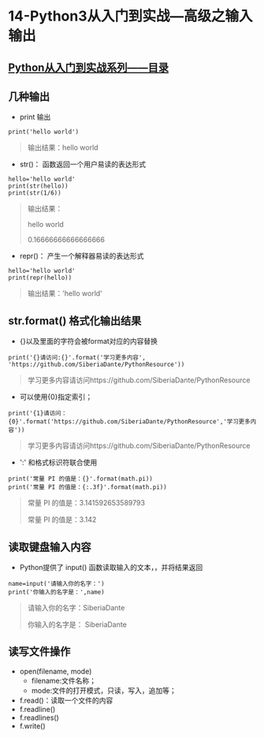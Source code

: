 # 14-Python3从入门到实战—高级之输入输出

## [Python从入门到实战系列——目录](https://github.com/SiberiaDante/PythonResource/blob/master/README.md)

## 几种输出
* print 输出
```
print('hello world')
```
> 输出结果：hello world

* str()： 函数返回一个用户易读的表达形式
```
hello='hello world'
print(str(hello))
print(str(1/6))
```
> 输出结果：
> 
> hello world
> 
> 0.16666666666666666

* repr()： 产生一个解释器易读的表达形式
```
hello='hello world'
print(repr(hello))
```
> 输出结果：'hello world'

## str.format() 格式化输出结果
* {}以及里面的字符会被format对应的内容替换
```
print('{}请访问:{}'.format('学习更多内容', 'https://github.com/SiberiaDante/PythonResource'))
```
> 学习更多内容请访问https://github.com/SiberiaDante/PythonResource

* 可以使用{0}指定索引；
```
print('{1}请访问：{0}'.format('https://github.com/SiberiaDante/PythonResource','学习更多内容'))
```
> 学习更多内容请访问https://github.com/SiberiaDante/PythonResource

* ':' 和格式标识符联合使用
```
print('常量 PI 的值是：{}'.format(math.pi))
print('常量 PI 的值是：{:.3f}'.format(math.pi))
```
> 常量 PI 的值是：3.141592653589793
> 
> 常量 PI 的值是：3.142

## 读取键盘输入内容
* Python提供了 input() 函数读取输入的文本，，并将结果返回
```
name=input('请输入你的名字：')
print('你输入的名字是：',name)
```
> 请输入你的名字：SiberiaDante
> 
> 你输入的名字是： SiberiaDante

## 读写文件操作
* open(filename, mode)
    * filename:文件名称；
    * mode:文件的打开模式，只读，写入，追加等；
* f.read()：读取一个文件的内容
* f.readline()
* f.readlines()
* f.write()